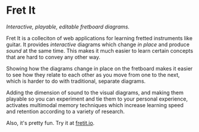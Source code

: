 # Fret It

*Interactive, playable, editable fretboard diagrams.*

Fret It is a colleciton of web applications for learning fretted instruments like guitar.
It provides *interactive* diagrams which change *in place* and produce *sound* at the same time.
This makes it much easier to learn certain concepts that are hard to convey any other way.

Showing how the diagrams change in place on the fretboard makes it easier to see how they relate to each other as you move from one to the next,
which is harder to do with traditional, separate diagrams.

Adding the dimension of sound to the visual diagrams,
and making them playable so you can experiment and tie them to your personal experience,
activates multimodal memory techniques 
which increase learning speed and retention according to a variety of research.

Also, it's pretty fun. Try it at [fretit.io](https://fretit.io).